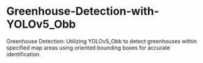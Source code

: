 # Greenhouse-Detection-with-YOLOv5_Obb
Greenhouse Detection: Utilizing YOLOv5_Obb to detect greenhouses within specified map areas using oriented bounding boxes for accurate identification.
